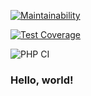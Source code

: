 [![Maintainability](https://api.codeclimate.com/v1/badges/98ea2f7eb7f6a4613086/maintainability)](https://codeclimate.com/github/rentery/php-project-lvl2/maintainability)

[![Test Coverage](https://api.codeclimate.com/v1/badges/98ea2f7eb7f6a4613086/test_coverage)](https://codeclimate.com/github/rentery/php-project-lvl2/test_coverage)

![PHP CI](https://github.com/rentery/php-project-lvl2/workflows/PHP%20CI/badge.svg)
### Hello, world!
